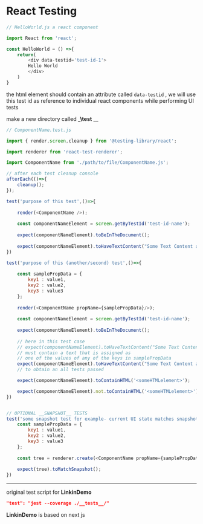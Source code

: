 # React Testing

```javascript
// HelloWorld.js a react component

import React from 'react';

const HelloWorld = () =>{
    return(
    	<div data-testid='test-id-1'>
        Hello World
        </div>
    )
}
```

the html element should contain an attribute called `data-testid` , we will use this test id as reference to individual react components while performing UI tests

make a new directory called __\_\test__  __ 

```javascript
// ComponentName.test.js 

import { render,screen,cleanup } from '@testing-library/react';

import renderer from 'react-test-renderer';

import ComponentName from './path/to/file/ComponentName.js';

// after each test cleanup console
afterEach(()=>{
    cleanup();
});

test('purpose of this test',()=>{
    
    render(<ComponentName />);
    
    const componentNameElement = screen.getByTestId('test-id-name');
    
    expect(componentNameElement).toBeInTheDocument();
    
    expect(componentNameElement).toHaveTextContent("Some Text Content as STRING");
})

test('purpose of this (another/second) test',()=>{
    
    const samplePropData = {
        key1 : value1,
        key2 : value2,
        key3 : value3
    };
    
    render(<ComponentName propName={samplePropData}/>);
    
    const componentNameElement = screen.getByTestId('test-id-name');
    
    expect(componentNameElement).toBeInTheDocument();
    
	// here in this test case
	// expect(componentNameElement).toHaveTextContent("Some Text Content as STRING");
	// must contain a text that is assigned as
	// one of the values of any of the keys in samplePropData
    expect(componentNameElement).toHaveTextContent("Some Text Content as STRING");
	// to obtain an all tests passed

	expect(componentNameElement).toContainHTML('<someHTMLelement>');

	expect(componentNameElement).not.toContainHTML('<someHTMLelement>');
})


// OPTIONAL __SNAPSHOT__ TESTS
test('some snapshot test for example- current UI state matches snapshot', ()=>{
    const samplePropData = {
        key1 : value1,
        key2 : value2,
        key3 : value3
    };
    
	const tree = renderer.create(<ComponentName propName={samplePropData}/>).toJSON();
     
    expect(tree).toMatchSnapshot();
})
```



---

original test script for **LinkinDemo**

```json
"test": "jest --coverage ./__tests__/"
```

**LinkinDemo** is based on next js

